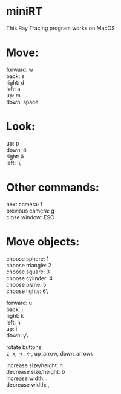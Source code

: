 # miniRT
This Ray Tracing program works on MacOS

# Move:
forward: w\
back: s\
right: d\
left: a\
up: m\
down: space

# Look:
up: p\
down: ö\
right: ä\
left: l\

# Other commands:
next camera: f\
previous camera: g\
close window: ESC

# Move objects:
choose sphere: 1\
choose triangle: 2\
choose square: 3\
choose cylinder: 4\
choose plane: 5\
choose lights: 6\

forward: u\
back: j\
right: k\
left: h\
up: i\
down: y\

rotate buttons:\
z, x, ->, <-, up_arrow, down_arrow\

increase size/height: n\
decrease size/height: b\
increase width: .\
decrease width: ,
